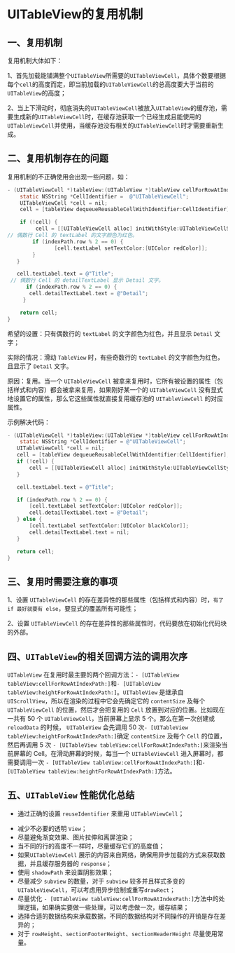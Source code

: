 # UITableView的复用机制

## 一、复用机制

复用机制大体如下：

1、首先加载能铺满整个`UITableView`所需要的`UITableViewCell`，具体个数要根据每个`cell`的高度而定，即当前加载的`UITableViewCell`的总高度要大于当前的`UITableView`的高度；

2、当上下滑动时，彻底消失的`UITableViewCell`被放入`UITableView`的缓存池，需要生成新的`UITableViewCell`时，在缓存池获取一个已经生成且能使用的`UITableViewCell`并使用，当缓存池没有相关的`UITableViewCell`时才需要重新生成。



## 二、复用机制存在的问题

复用机制的不正确使用会出现一些问题，如：

```objective-c
- (UITableViewCell *)tableView:(UITableView *)tableView cellForRowAtIndexPath:(NSIndexPath *)indexPath {
    static NSString *CellIdentifier =  @"UITableViewCell"; 
    UITableViewCell *cell = nil;
    cell = [tableView dequeueReusableCellWithIdentifier:CellIdentifier];

    if (!cell) { 
         cell = [[UITableViewCell alloc] initWithStyle:UITableViewCellStyleSubtitle reuseIdentifier:CellIdentifier]; 
// 偶数行 Cell 的 textLabel 的文字颜色为红色。
        if (indexPath.row % 2 == 0) { 
               [cell.textLabel setTextColor:[UIColor redColor]]; 
        }  
   }

   cell.textLabel.text = @"Title";
 // 偶数行 Cell 的 detailTextLabel 显示 Detail 文字。
      if (indexPath.row % 2 == 0) { 
       cell.detailTextLabel.text = @"Detail"; 
     }

    return cell;
}
```

希望的设置：只有偶数行的 `textLabel` 的文字颜色为红色，并且显示 `Detail` 文字；

实际的情况：滑动 `TableView` 时，有些奇数行的 `textLabel` 的文字颜色为红色，且显示了 `Detail` 文字。

原因：复用。当一个 `UITableViewCell` 被拿来复用时，它所有被设置的属性（包括样式和内容）都会被拿来复用，如果刚好某一个的 `UITableViewCell` 没有显式地设置它的属性，那么它这些属性就直接复用缓存池的 `UITableViewCell` 的对应属性。

示例解决代码：

```objective-c
- (UITableViewCell *)tableView:(UITableView *)tableView cellForRowAtIndexPath:(NSIndexPath *)indexPath { 
    static NSString *CellIdentifier = @"UITableViewCell"; 
   UITableViewCell *cell = nil; 
   cell = [tableView dequeueReusableCellWithIdentifier:CellIdentifier]; 
   if (!cell) { 
       cell = [[UITableViewCell alloc] initWithStyle:UITableViewCellStyleSubtitle reuseIdentifier:CellIdentifier];
   } 

   cell.textLabel.text = @"Title";

   if (indexPath.row % 2 == 0) {
       [cell.textLabel setTextColor:[UIColor redColor]]; 
       cell.detailTextLabel.text = @"Detail";
   } else { 
       [cell.textLabel setTextColor:[UIColor blackColor]];
       cell.detailTextLabel.text = nil; 
   }

   return cell;
}
```



## 三、复用时需要注意的事项

1、设置 `UITableViewCell` 的存在差异性的那些属性（包括样式和内容）时，`有了 if 最好就要有 else`，要显式的覆盖所有可能性；

2、设置 `UITableViewCell` 的存在差异性的那些属性时，代码要放在初始化代码块的外部。



## 四、`UITableView`的相关回调方法的调用次序

`UITableView` 在复用时最主要的两个回调方法：`- [UITableView tableView:cellForRowAtIndexPath:]`和`- [UITableView tableView:heightForRowAtIndexPath:]`。`UITableView` 是继承自 `UIScrollView`，所以在渲染的过程中它会先确定它的 `contentSize` 及每个 `UITableViewCell` 的位置，然后才会把复用的 `Cell` 放置到对应的位置。比如现在一共有 50 个 `UITableViewCell`，当前屏幕上显示 5 个。那么在第一次创建或 `reloadData` 的时候， `UITableView` 会先调用 50 次`- [UITableView tableView:heightForRowAtIndexPath:]`确定 `contentSize` 及每个 `Cell` 的位置，然后再调用 5 次 `- [UITableView tableView:cellForRowAtIndexPath:]`来渲染当前屏幕的 Cell。在滑动屏幕的时候，每当一个 `UITableViewCell` 进入屏幕时，都需要调用一次 `- [UITableView tableView:cellForRowAtIndexPath:]`和`- [UITableView tableView:heightForRowAtIndexPath:]`方法。



## 五、`UITableView` 性能优化总结

* 通过正确的设置 `reuseIdentifier` 来重用 `UITableViewCell`；

- 减少不必要的透明 `View`；
- 尽量避免渐变效果、图片拉伸和离屏渲染；
- 当不同的行的高度不一样时，尽量缓存它们的高度值；
- 如果`UITableViewCell` 展示的内容来自网络，确保用异步加载的方式来获取数据，并且缓存服务器的 `response`；
- 使用 `shadowPath` 来设置阴影效果；
- 尽量减少 `subview` 的数量，对于 `subview` 较多并且样式多变的 `UITableViewCell`，可以考虑用异步绘制或重写`drawRect`；
- 尽量优化 `- [UITableView tableView:cellForRowAtIndexPath:]`方法中的处理逻辑，如果确实要做一些处理，可以考虑做一次，缓存结果；
- 选择合适的数据结构来承载数据，不同的数据结构对不同操作的开销是存在差异的；
- 对于 `rowHeight`、`sectionFooterHeight`、`sectionHeaderHeight` 尽量使用常量。



